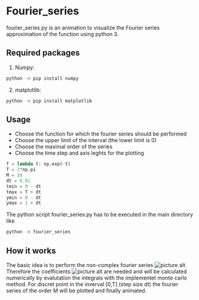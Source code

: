# Fourier_series
fourier_series.py is an animation to visualize the Fourier series approximation of the function using python 3.
## Required packages
1. Numpy:
```bash
python -m pip install numpy
```
2. matplotlib:
```bash
python -m pip install matplotlib
```
## Usage
- Choose the function for which the fourier series should be performed
- Choose the upper limit of the interval (the lower limit is 0)
- Choose the maximal order of the series
- Choose the time step and axis leghts for the plotting

```python
f = lambda t: np.exp(-t)
T = 2*np.pi
M = 10
dt = 0.01
tmin = 0 - dt
tmax = T + dt
ymin = 0 - dt
ymax = 1 + dt
```
The python script fourier_series.py has to be executed in the main directory like
```bash
python -m fourier_series
```
## How it works
The basic idea is to perform the non-complex fourier series
![picture alt](https://wikimedia.org/api/rest_v1/media/math/render/svg/4cfb92608beec0d926482a3de1da8451d6c88940)
Therefore the coefficients
![picture alt](https://www.thefouriertransform.com/series/optimalcoefficients.jpg)
are needed and will be calculated numerically by evalutation the integrals with the implementet monte carlo method.
For discret point in the inverval [0,T] (step size dt) the fourier series of the order M will be plotted and finally animated.
